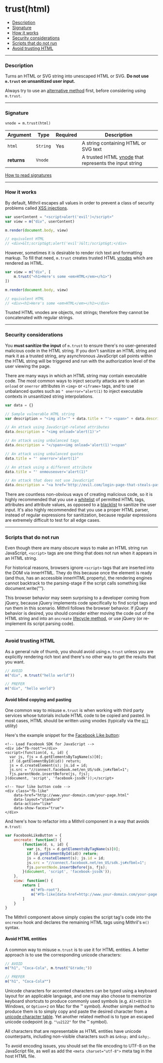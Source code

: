 # trust(html)

- [Description](#description)
- [Signature](#signature)
- [How it works](#how-it-works)
- [Security considerations](#security-considerations)
- [Scripts that do not run](#scripts-that-do-not-run)
- [Avoid trusting HTML](#avoid-trusting-html)

---

### Description

Turns an HTML or SVG string into unescaped HTML or SVG. **Do not use `m.trust` on unsanitized user input.**

Always try to use an [alternative method](#avoid-trusting-html) first, before considering using `m.trust`.

---

### Signature

`vnode = m.trust(html)`

Argument    | Type                 | Required | Description
----------- | -------------------- | -------- | ---
`html`      | `String`             | Yes      | A string containing HTML or SVG text
**returns** | `Vnode`              |          | A trusted HTML [vnode](vnodes.md) that represents the input string

[How to read signatures](signatures.md)

---

### How it works

By default, Mithril escapes all values in order to prevent a class of security problems called [XSS injections](https://en.wikipedia.org/wiki/Cross-site_scripting).

```JavaScript
var userContent = "<script>alert('evil')</script>"
var view = m("div", userContent)

m.render(document.body, view)

// equivalent HTML
// <div>&lt;script&gt;alert('evil')&lt;/script&gt;</div>
```

However, sometimes it is desirable to render rich text and formatting markup. To fill that need, `m.trust` creates trusted HTML [vnodes](vnodes.md) which are rendered as HTML.

```JavaScript
var view = m("div", [
	m.trust("<h1>Here's some <em>HTML</em></h1>")
])

m.render(document.body, view)

// equivalent HTML
// <div><h1>Here's some <em>HTML</em></h1></div>
```

Trusted HTML vnodes are objects, not strings; therefore they cannot be concatenated with regular strings.

---

### Security considerations

You **must sanitize the input** of `m.trust` to ensure there's no user-generated malicious code in the HTML string. If you don't sanitize an HTML string and mark it as a trusted string, any asynchronous JavaScript call points within the HTML string will be triggered and run with the authorization level of the user viewing the page.

There are many ways in which an HTML string may contain executable code. The most common ways to inject security attacks are to add an `onload` or `onerror` attributes in `<img>` or `<iframe>` tags, and to use unbalanced quotes such as `" onerror="alert(1)` to inject executable contexts in unsanitized string interpolations.

```JavaScript
var data = {}

// Sample vulnerable HTML string
var description = "<img alt='" + data.title + "'> <span>" + data.description + "</span>"

// An attack using JavaScript-related attributes
data.description = "<img onload='alert(1)'>"

// An attack using unbalanced tags
data.description = "</span><img onload='alert(1)'><span"

// An attack using unbalanced quotes
data.title = "' onerror='alert(1)"

// An attack using a different attribute
data.title = "' onmouseover='alert(1)"

// An attack that does not use JavaScript
data.description = "<a href='http://evil.com/login-page-that-steals-passwords.html'>Click here to read more</a>"
```

There are countless non-obvious ways of creating malicious code, so it is highly recommended that you use a [whitelist](https://en.wikipedia.org/wiki/Whitelist) of permitted HTML tags, attributes and attribute values, as opposed to a [blacklist](https://en.wikipedia.org/wiki/Blacklisting) to sanitize the user input. It's also highly recommended that you use a proper HTML parser, instead of regular expressions for sanitization, because regular expressions are extremely difficult to test for all edge cases.

---

### Scripts that do not run

Even though there are many obscure ways to make an HTML string run JavaScript, `<script>` tags are one thing that does not run when it appears in an HTML string.

For historical reasons, browsers ignore `<script>` tags that are inserted into the DOM via innerHTML. They do this because once the element is ready (and thus, has an accessible innerHTML property), the rendering engines cannot backtrack to the parsing-stage if the script calls something like document.write("</body>").

This browser behavior may seem surprising to a developer coming from jQuery, because jQuery implements code specifically to find script tags and run them in this scenario. Mithril follows the browser behavior. If jQuery behavior is desired, you should consider either moving the code out of the HTML string and into an `oncreate` [lifecycle method](lifecycle-methods.md), or use jQuery (or re-implement its script parsing code).

---

### Avoid trusting HTML

As a general rule of thumb, you should avoid using `m.trust` unless you are explicitly rendering rich text and there's no other way to get the results that you want.

```JavaScript
// AVOID
m("div", m.trust("hello world"))

// PREFER
m("div", "hello world")
```

#### Avoid blind copying and pasting

One common way to misuse `m.trust` is when working with third party services whose tutorials include HTML code to be copied and pasted. In most cases, HTML should be written using vnodes (typically via the [`m()`](hyperscript.md) utility)

Here's the example snippet for the [Facebook Like button](https://developers.facebook.com/docs/plugins/like-button):

```markup
<!-- Load Facebook SDK for JavaScript -->
<div id="fb-root"></div>
<script>(function(d, s, id) {
  var js, fjs = d.getElementsByTagName(s)[0];
  if (d.getElementById(id)) return;
  js = d.createElement(s); js.id = id;
  js.src = "//connect.facebook.net/en_US/sdk.js#xfbml=1";
  fjs.parentNode.insertBefore(js, fjs);
}(document, 'script', 'facebook-jssdk'));</script>

<!-- Your like button code -->
<div class="fb-like"
	data-href="http://www.your-domain.com/your-page.html"
	data-layout="standard"
	data-action="like"
	data-show-faces="true">
</div>
```

And here's how to refactor into a Mithril component in a way that avoids `m.trust`:

```JavaScript
var FacebookLikeButton = {
	oncreate: function() {
		(function(d, s, id) {
		  var js, fjs = d.getElementsByTagName(s)[0];
		  if (d.getElementById(id)) return;
		  js = d.createElement(s); js.id = id;
		  js.src = "//connect.facebook.net/en_US/sdk.js#xfbml=1";
		  fjs.parentNode.insertBefore(js, fjs);
		}(document, 'script', 'facebook-jssdk'));
	},
	view: function() {
		return [
			m("#fb-root"),
			m("#fb-like[data-href=http://www.your-domain.com/your-page.html][data-layout=standard][data-action=like][data-show-faces=true]")
		]
	}
}
```

The Mithril component above simply copies the script tag's code into the `oncreate` hook and declares the remaining HTML tags using Mithril's `m()` syntax.

#### Avoid HTML entities

A common way to misuse `m.trust` is to use it for HTML entities. A better approach is to use the corresponding unicode characters:

```JavaScript
// AVOID
m("h1", "Coca-Cola", m.trust("&trade;"))

// PREFER
m("h1", "Coca-Cola™")
```

Unicode characters for accented characters can be typed using a keyboard layout for an applicable language, and one may also choose to memorize keyboard shortcuts to produce commonly used symbols (e.g. `Alt+0153` in Windows, or `Option+2` on Mac for the ™ symbol). Another simple method to produce them is to simply copy and paste the desired character from a [unicode character table](https://en.wikipedia.org/wiki/List_of_XML_and_HTML_character_entity_references). Yet another related method is to type an escaped unicode codepoint (e.g. `"\u2122"` for the ™ symbol).

All characters that are representable as HTML entities have unicode counterparts, including non-visible characters such as `&nbsp;` and `&shy;`.

To avoid encoding issues, you should set the file encoding to UTF-8 on the JavaScript file, as well as add the `<meta charset="utf-8">` meta tag in the host HTML file.
